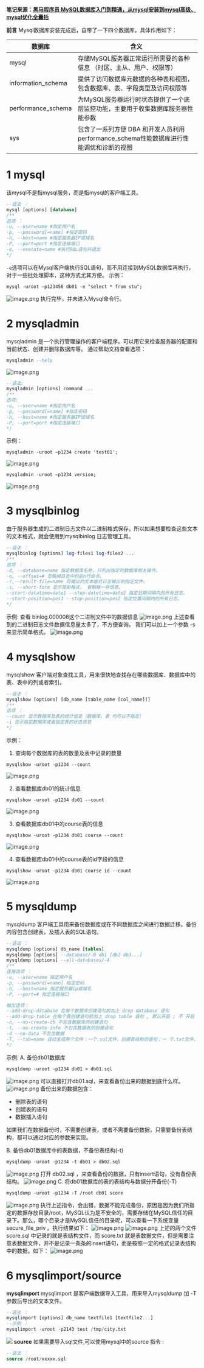 **笔记来源：**[**黑马程序员 MySQL数据库入门到精通，从mysql安装到mysql高级、mysql优化全囊括**](https://www.bilibili.com/video/BV1Kr4y1i7ru/?spm_id_from=333.337.search-card.all.click&vd_source=e8046ccbdc793e09a75eb61fe8e84a30)

**前言**
Mysql数据库安装完成后，自带了一下四个数据库，具体作用如下：

| 数据库 | 含义 |
| --- | --- |
| mysql | 存储MySQL服务器正常运行所需要的各种信息 （时区、主从、用户、权限等） |
| information_schema | 提供了访问数据库元数据的各种表和视图，包含数据库、表、字段类型及访问权限等 |
| performance_schema | 为MySQL服务器运行时状态提供了一个底层监控功能，主要用于收集数据库服务器性能参数 |
| sys | 包含了一系列方便 DBA 和开发人员利用 performance_schema性能数据库进行性能调优和诊断的视图 |

# 1 mysql
该mysql不是指mysql服务，而是指mysql的客户端工具。
```sql
--语法 ：
mysql [options] [database] 
/**
选项 ：
-u, --user=name #指定用户名 
-p, --password[=name] #指定密码 
-h, --host=name #指定服务器IP或域名 
-P, --port=port #指定连接端口 
-e, --execute=name #执行SQL语句并退出
*/
```
`-e`选项可以在Mysql客户端执行SQL语句，而不用连接到MySQL数据库再执行，对于一些批处理脚本，这种方式尤其方便。
示例：
```plsql
mysql -uroot –p123456 db01 -e "select * from stu";
```
![image.png](https://cdn.nlark.com/yuque/0/2023/png/22334924/1683855619100-f43bf7d7-0c57-4b20-8b98-1aa6cbfa3225.png#averageHue=%23f2f2f2&clientId=u262becf4-dc28-4&from=paste&height=198&id=u002edee5&originHeight=308&originWidth=1380&originalType=binary&ratio=1&rotation=0&showTitle=false&size=195169&status=done&style=none&taskId=u1ae0287e-3b3d-4471-9d03-0d4cae855d4&title=&width=887)
执行完毕，并未进入Mysql命令行。
# 2 mysqladmin
mysqladmin 是一个执行管理操作的客户端程序。可以用它来检查服务器的配置和当前状态、创建并删除数据库等。
通过帮助文档查看选项：
```sql
mysqladmin --help
```
![image.png](https://cdn.nlark.com/yuque/0/2023/png/22334924/1683855866788-f4c55d20-7080-4bcd-8b7e-587c3deed4c2.png#averageHue=%23eeeeee&clientId=u262becf4-dc28-4&from=paste&height=689&id=u1c30e0e3&originHeight=868&originWidth=1516&originalType=binary&ratio=1&rotation=0&showTitle=false&size=635704&status=done&style=none&taskId=ubb3af695-815a-435f-bcbb-c5d4a29a7f4&title=&width=1203)
```sql
--语法:
mysqladmin [options] command ... 
/**
选项:
-u, --user=name #指定用户名 
-p, --password[=name] #指定密码 
-h, --host=name #指定服务器IP或域名 
-P, --port=port #指定连接端口
*/
```

示例：
```plsql
mysqladmin -uroot –p1234 create 'test01'; 
```
![image.png](https://cdn.nlark.com/yuque/0/2023/png/22334924/1683856626240-fd0d19af-d74e-449e-a327-1b4fb20673b1.png#averageHue=%23f6f6f6&clientId=u262becf4-dc28-4&from=paste&height=914&id=uc61f772e&originHeight=1338&originWidth=1986&originalType=binary&ratio=1&rotation=0&showTitle=false&size=1107039&status=done&style=none&taskId=u014b8dd6-5360-4006-b028-a4b7bf6150b&title=&width=1356)
```sql
mysqladmin -uroot –p1234 version;
```
![image.png](https://cdn.nlark.com/yuque/0/2023/png/22334924/1683856532353-2f795569-caa1-47af-a8dd-4b49649fe628.png#averageHue=%23f3f3f3&clientId=u262becf4-dc28-4&from=paste&height=371&id=u18d83755&originHeight=546&originWidth=2002&originalType=binary&ratio=1&rotation=0&showTitle=false&size=486265&status=done&style=none&taskId=u859519cb-74d6-4a89-a540-f807204a9cf&title=&width=1360)
# 3 mysqlbinlog
由于服务器生成的二进制日志文件以二进制格式保存，所以如果想要检查这些文本的文本格式，就会使用到mysqlbinlog 日志管理工具。
```sql
--语法 ：
mysqlbinlog [options] log-files1 log-files2 ... 
/**
选项 ：
-d, --database=name 指定数据库名称，只列出指定的数据库相关操作。 
-o, --offset=# 忽略掉日志中的前n行命令。 
-r,--result-file=name 将输出的文本格式日志输出到指定文件。 
-s, --short-form 显示简单格式， 省略掉一些信息。 
--start-datatime=date1 --stop-datetime=date2 指定日期间隔内的所有日志。 
--start-position=pos1 --stop-position=pos2 指定位置间隔内的所有日志。
*/
```
示例:
查看 binlog.000008这个二进制文件中的数据信息
![image.png](https://cdn.nlark.com/yuque/0/2023/png/22334924/1683856826977-186770f3-561c-4fc3-a0c4-1486639a0b1d.png#averageHue=%23f2f2f2&clientId=u262becf4-dc28-4&from=paste&height=798&id=u35a72177&originHeight=798&originWidth=2332&originalType=binary&ratio=1&rotation=0&showTitle=false&size=811986&status=done&style=none&taskId=u78d86b99-50b2-4ada-940c-98686609bc1&title=&width=2332)
上述查看到的二进制日志文件数据信息量太多了，不方便查询。 我们可以加上一个参数 -s 来显示简单格式。
![image.png](https://cdn.nlark.com/yuque/0/2023/png/22334924/1683856867937-da0d40a6-f049-495b-b6df-9a84d2782683.png#averageHue=%23ededed&clientId=u262becf4-dc28-4&from=paste&height=349&id=u9b2108cf&originHeight=514&originWidth=1484&originalType=binary&ratio=1&rotation=0&showTitle=false&size=375316&status=done&style=none&taskId=u0cebfb67-d35a-44a1-a54e-f2b83fd0d33&title=&width=1007)
# 4 mysqlshow
mysqlshow 客户端对象查找工具，用来很快地查找存在哪些数据库、数据库中的表、表中的列或者索引。
```sql
--语法 ：
mysqlshow [options] [db_name [table_name [col_name]]] 
/**
选项 ：
--count 显示数据库及表的统计信息（数据库，表 均可以不指定） 
-i 显示指定数据库或者指定表的状态信息
*/
```

示例：

1. 查询每个数据库的表的数量及表中记录的数量
```plsql
mysqlshow -uroot -p1234 --count
```
![image.png](https://cdn.nlark.com/yuque/0/2023/png/22334924/1683857068431-ea7050cd-2320-4b2c-a4df-7ba1e7e2ded5.png#averageHue=%23eeeeee&clientId=u262becf4-dc28-4&from=paste&height=482&id=ude170866&originHeight=552&originWidth=1522&originalType=binary&ratio=1&rotation=0&showTitle=false&size=404232&status=done&style=none&taskId=u40fe9f39-89fe-4a10-9677-4d13e98461f&title=&width=1329)

2. 查看数据库db01的统计信息
```plsql
mysqlshow -uroot -p1234 db01 --count
```
![image.png](https://cdn.nlark.com/yuque/0/2023/png/22334924/1683857171163-1848a58f-d1b2-41b9-b3a4-fda9b02a1f89.png#averageHue=%23f1f1f1&clientId=u262becf4-dc28-4&from=paste&height=353&id=u8b26fe5b&originHeight=380&originWidth=1440&originalType=binary&ratio=1&rotation=0&showTitle=false&size=248415&status=done&style=none&taskId=u846dcb0d-d3b1-4327-8f44-835fa67dfe1&title=&width=1336)

3. 查看数据库db01中的course表的信息
```plsql
mysqlshow -uroot -p1234 db01 course --count
```
![image.png](https://cdn.nlark.com/yuque/0/2023/png/22334924/1683857216347-7545a0f6-f5b3-476c-9512-c89c2796dd63.png#averageHue=%23ececec&clientId=u262becf4-dc28-4&from=paste&height=252&id=ud439474d&originHeight=358&originWidth=1978&originalType=binary&ratio=1&rotation=0&showTitle=false&size=327796&status=done&style=none&taskId=udd099ec2-f751-4e02-a19d-9473f4a596e&title=&width=1391)

4. 查看数据库db01中的course表的id字段的信息
```plsql
mysqlshow -uroot -p1234 db01 course id --count
```
![image.png](https://cdn.nlark.com/yuque/0/2023/png/22334924/1683857262419-f0f11a6d-cf0b-442d-b0e7-670bbf4576d6.png#averageHue=%23eaeaea&clientId=u262becf4-dc28-4&from=paste&height=247&id=u11e986e4&originHeight=312&originWidth=1752&originalType=binary&ratio=1&rotation=0&showTitle=false&size=262319&status=done&style=none&taskId=u1fb5d085-767f-4130-910a-a1a6b998494&title=&width=1386)
# 5 mysqldump
mysqldump 客户端工具用来备份数据库或在不同数据库之间进行数据迁移。备份内容包含创建表，及插入表的SQL语句。
```sql
--语法 ：
mysqldump [options] db_name [tables] 
mysqldump [options] --database/-B db1 [db2 db3...] 
mysqldump [options] --all-databases/-A 
/**
连接选项 ： 
-u, --user=name 指定用户名 
-p, --password[=name] 指定密码 
-h, --host=name 指定服务器ip或域名 
-P, --port=# 指定连接端口 

输出选项： 
--add-drop-database 在每个数据库创建语句前加上 drop database 语句 
--add-drop-table 在每个表创建语句前加上 drop table 语句 , 默认开启 ; 不 开启 (--skip-add-drop-table) 
-n, --no-create-db 不包含数据库的创建语句 
-t, --no-create-info 不包含数据表的创建语句 
-d --no-data 不包含数据 
-T, --tab=name 自动生成两个文件：一个.sql文件，创建表结构的语句；一 个.txt文件，数据文件
*/
```

示例:
A. 备份db01数据库
```plsql
mysqldump -uroot -p1234 db01 > db01.sql
```
![image.png](https://cdn.nlark.com/yuque/0/2023/png/22334924/1683857459469-c3664a45-ba93-48b1-8494-9ff2b15ae7db.png#averageHue=%23f0efef&clientId=u262becf4-dc28-4&from=paste&height=1474&id=u6ddf6763&originHeight=1474&originWidth=2022&originalType=binary&ratio=1&rotation=0&showTitle=false&size=1447749&status=done&style=none&taskId=uae96cbce-8cfc-40d6-bfda-1c7d6d651cc&title=&width=2022)
可以直接打开db01.sql，来查看备份出来的数据到底什么样。
![image.png](https://cdn.nlark.com/yuque/0/2023/png/22334924/1683857509856-9271c6de-4870-4363-b4d1-0ef3c7372878.png#averageHue=%23f0f0f0&clientId=u262becf4-dc28-4&from=paste&height=1712&id=u9a7c0615&originHeight=1712&originWidth=1618&originalType=binary&ratio=1&rotation=0&showTitle=false&size=1268821&status=done&style=none&taskId=u2495ba79-bbf6-4636-81b0-728c8118986&title=&width=1618)
备份出来的数据包含：

- 删除表的语句
- 创建表的语句
- 数据插入语句

如果我们在数据备份时，不需要创建表，或者不需要备份数据，只需要备份表结构，都可以通过对应的参数来实现。

B. 备份db01数据库中的表数据，不备份表结构(-t)
```plsql
mysqldump -uroot -p1234 -t db01 > db02.sql
```
![image.png](https://cdn.nlark.com/yuque/0/2023/png/22334924/1683857586086-fbd9a24b-cf74-4235-8e1b-bd1325d5d055.png#averageHue=%23ededed&clientId=u262becf4-dc28-4&from=paste&height=1064&id=u2685d2d9&originHeight=1472&originWidth=1736&originalType=binary&ratio=1&rotation=0&showTitle=false&size=1298710&status=done&style=none&taskId=u6ce0d5cd-14a0-4c00-bf50-7570d7e1b5b&title=&width=1255)
打开 db02.sql ，来查看备份的数据，只有insert语句，没有备份表结构。
![image.png](https://cdn.nlark.com/yuque/0/2023/png/22334924/1683858305879-4779bce4-f067-44f2-8682-b5cdbe3224e5.png#averageHue=%23eeeeee&clientId=u262becf4-dc28-4&from=paste&height=1001&id=u49528ae2&originHeight=1334&originWidth=1540&originalType=binary&ratio=1&rotation=0&showTitle=false&size=964107&status=done&style=none&taskId=u7d9c362a-1303-47fe-a3e0-57cbda73c46&title=&width=1155)
C. 将db01数据库的表的表结构与数据分开备份(-T)
```plsql
mysqldump -uroot -p1234 -T /root db01 score
```
![image.png](https://cdn.nlark.com/yuque/0/2023/png/22334924/1683859136583-edba684f-1d5d-4bf3-9970-a4743a1b5f1f.png#averageHue=%23efefef&clientId=u262becf4-dc28-4&from=paste&height=158&id=ue3b5147e&originHeight=158&originWidth=2676&originalType=binary&ratio=1&rotation=0&showTitle=false&size=193970&status=done&style=none&taskId=u2e555794-d772-4c64-9ea1-5512b2f0de8&title=&width=2676)
执行上述指令，会出错，数据不能完成备份，原因是因为我们所指定的数据存放目录/root，MySQL认为是不安全的，需要存储在MySQL信任的目录下。那么，哪个目录才是MySQL信任的目录呢，可以查看一下系统变量 secure_file_priv 。执行结果如下：
![image.png](https://cdn.nlark.com/yuque/0/2023/png/22334924/1683859043254-73b83974-029f-4901-833b-98d1a151b999.png#averageHue=%23f1f1f1&clientId=u262becf4-dc28-4&from=paste&height=154&id=u227f674f&originHeight=280&originWidth=1032&originalType=binary&ratio=1&rotation=0&showTitle=false&size=133203&status=done&style=none&taskId=u7794d88f-6141-4d99-b2cb-1b12dabdda3&title=&width=567)
![image.png](https://cdn.nlark.com/yuque/0/2023/png/22334924/1683859234514-3d1e5b15-4b0d-4d55-8759-47676251ee2a.png#averageHue=%23f2f2f2&clientId=u262becf4-dc28-4&from=paste&height=258&id=u6de84e28&originHeight=258&originWidth=2710&originalType=binary&ratio=1&rotation=0&showTitle=false&size=303298&status=done&style=none&taskId=uc15c6b96-f279-4375-9985-49fbc012ea9&title=&width=2710)
上述的两个文件 score.sql 中记录的就是表结构文件，而 score.txt 就是表数据文件，但是需要注意表数据文件，并不是记录一条条的insert语句，而是按照一定的格式记录表结构中的数据。如下：
![image.png](https://cdn.nlark.com/yuque/0/2023/png/22334924/1683859273922-7b344ca2-2e48-4863-8e61-2b53c4b6789a.png#averageHue=%23f1f1f1&clientId=u262becf4-dc28-4&from=paste&height=147&id=u705cc71c&originHeight=258&originWidth=684&originalType=binary&ratio=1&rotation=0&showTitle=false&size=90483&status=done&style=none&taskId=u79d63143-3253-4ca9-9043-61a4fd71974&title=&width=390)
# 6 mysqlimport/source
**mysqlimport**
mysqlimport 是客户端数据导入工具，用来导入mysqldump 加 -T 参数后导出的文本文件。
```sql
--语法 ：
mysqlimport [options] db_name textfile1 [textfile2...] 
--示例 ：
mysqlimport -uroot -p2143 test /tmp/city.txt
```
![](https://cdn.nlark.com/yuque/0/2022/png/22334924/1665055979080-be918742-e640-4f03-8b77-1de60a951514.png#averageHue=%23e2f3eb&clientId=u19981f0f-bd37-4&errorMessage=unknown%20error&id=zfA3M&originHeight=101&originWidth=1220&originalType=binary&ratio=1&rotation=0&showTitle=false&status=error&style=none&taskId=u97a403c0-03d2-4c3c-b88e-126bac91ad4&title=)
**source**
如果需要导入sql文件,可以使用mysql中的source 指令 :
```sql
--语法 ：
source /root/xxxxx.sql
```
